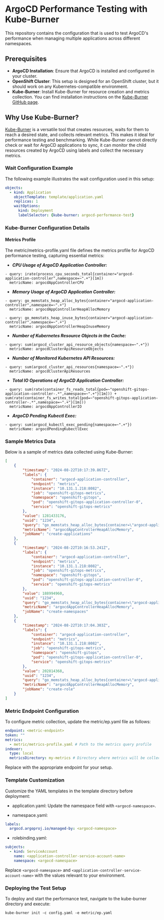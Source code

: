 # ArgoCD Performance Testing with Kube-Burner

This repository contains the configuration that is used to test ArgoCD's performance when managing multiple applications across different namespaces.

## Prerequisites

- **ArgoCD Installation**: Ensure that ArgoCD is installed and configured in your cluster.
- **OpenShift Cluster**: This setup is designed for an OpenShift cluster, but it should work on any Kubernetes-compatible environment.
- **Kube-Burner**: Install Kube-Burner for resource creation and metrics collection. You can find installation instructions on the [Kube-Burner GitHub page](https://github.com/kube-burner/kube-burner).

## Why Use Kube-Burner?

[Kube-Burner](https://kube-burner.github.io/kube-burner/latest/) is a versatile tool that creates resources, waits for them to reach a desired state, and collects relevant metrics. This makes it ideal for performance testing and benchmarking. While Kube-Burner cannot directly check or wait for ArgoCD applications to sync, it can monitor the child resources created by ArgoCD using labels and collect the necessary metrics.

### Wait Configuration Example

The following example illustrates the wait configuration used in this setup:

```yaml
objects:
  - kind: Application
    objectTemplate: template/application.yaml
    replicas: 1
    waitOptions:
      kind: Deployment
      labelSelector: {kube-burner: argocd-performance-test}
 ```

### Kube-Burner Configuration Details

#### Metrics Profile

The metric/metrics-profile.yaml file defines the metrics profile for ArgoCD performance testing, capturing essential metrics:

- ***CPU Usage of ArgoCD Application Controller:***
```
- query: irate(process_cpu_seconds_total{container="argocd-application-controller",namespace=~".+"}[1m])
  metricName: argocdAppControllerCPU
```
- ***Memory Usage of ArgoCD Application Controller:***
```
- query: go_memstats_heap_alloc_bytes{container="argocd-application-controller",namespace=~".+"}
  metricName: argocdAppControllerHeapAllocMemory

- query: go_memstats_heap_inuse_bytes{container="argocd-application-controller",namespace=~".+"}
  metricName: argocdAppControllerHeapInuseMemory
```
- ***Number of Kubernetes Resource Objects in the Cache:***
```
- query: sum(argocd_cluster_api_resource_objects{namespace=~".+"})
  metricName: argocdClusterApiResourceObjects
```  
- ***Number of Monitored Kubernetes API Resources:***
```
- query: sum(argocd_cluster_api_resources{namespace=~".+"})
  metricName: argocdClusterApiResources
```
- ***Total IO Operations of ArgoCD Application Controller:***
```
- query: sum(rate(container_fs_reads_total{pod=~"openshift-gitops-application-controller-.*",namespace=~".+"}[1m])) + sum(rate(container_fs_writes_total{pod=~"openshift-gitops-application-controller-.*",namespace=~".+"}[1m]))
  metricName: argocdAppControllerIO
```
- ***ArgoCD Pending Kubectl Exec:***
```
- query: sum(argocd_kubectl_exec_pending{namespace=~".+"})
  metricName: argocdPendingKubectlExec
```

### Sample Metrics Data

Below is a sample of metrics data collected using Kube-Burner:

```json
[
    {
        "timestamp": "2024-08-22T10:17:39.867Z",
        "labels": {
            "container": "argocd-application-controller",
            "endpoint": "metrics",
            "instance": "10.131.1.218:8082",
            "job": "openshift-gitops-metrics",
            "namespace": "openshift-gitops",
            "pod": "openshift-gitops-application-controller-0",
            "service": "openshift-gitops-metrics"
        },
        "value": 1281433176,
        "uuid": "1234",
        "query": "go_memstats_heap_alloc_bytes{container=\"argocd-application-controller\",namespace=~\".+\"}",
        "metricName": "argocdAppControllerHeapAllocMemory",
        "jobName": "create-applications"
    },
    {
        "timestamp": "2024-08-22T10:16:53.241Z",
        "labels": {
            "container": "argocd-application-controller",
            "endpoint": "metrics",
            "instance": "10.131.1.218:8082",
            "job": "openshift-gitops-metrics",
            "namespace": "openshift-gitops",
            "pod": "openshift-gitops-application-controller-0",
            "service": "openshift-gitops-metrics"
        },
        "value": 188994960,
        "uuid": "1234",
        "query": "go_memstats_heap_alloc_bytes{container=\"argocd-application-controller\",namespace=~\".+\"}",
        "metricName": "argocdAppControllerHeapAllocMemory",
        "jobName": "create-namespaces"
    },
    {
        "timestamp": "2024-08-22T10:17:04.303Z",
        "labels": {
            "container": "argocd-application-controller",
            "endpoint": "metrics",
            "instance": "10.131.1.218:8082",
            "job": "openshift-gitops-metrics",
            "namespace": "openshift-gitops",
            "pod": "openshift-gitops-application-controller-0",
            "service": "openshift-gitops-metrics"
        },
        "value": 202814368,
        "uuid": "1234",
        "query": "go_memstats_heap_alloc_bytes{container=\"argocd-application-controller\",namespace=~\".+\"}",
        "metricName": "argocdAppControllerHeapAllocMemory",
        "jobName": "create-role"
    }
]
```

### Metric Endpoint Configuration

To configure metric collection, update the metric/ep.yaml file as follows:
```yaml
endpoint: <metric-endpoint>
token: ""
metrics:
  - metric/metrics-profile.yaml # Path to the metrics query profile
indexer:
  type: local
  metricsDirectory: my-metrics # Directory where metrics will be collected
``` 
Replace <metric-endpoint> with the appropriate endpoint for your setup.

### Template Customization

Customize the YAML templates in the template directory before deployment:

- application.yaml: Update the namespace field with ```<argocd-namespace>```.

- namespace.yaml:
```yaml
labels:
  argocd.argoproj.io/managed-by: <argocd-namespace>
```  
- rolebinding.yaml:
```yaml
subjects:
  - kind: ServiceAccount
    name: <application-controller-service-account-name>
    namespace: <argocd-namespace>
```

Replace ```<argocd-namespace>``` and ```<application-controller-service-account-name>``` with the values relevant to your environment.

### Deploying the Test Setup
To deploy and start the performance test, navigate to the kube-burner directory and execute:

``` kube-burner init -c config.yaml -e metric/ep.yaml ```
